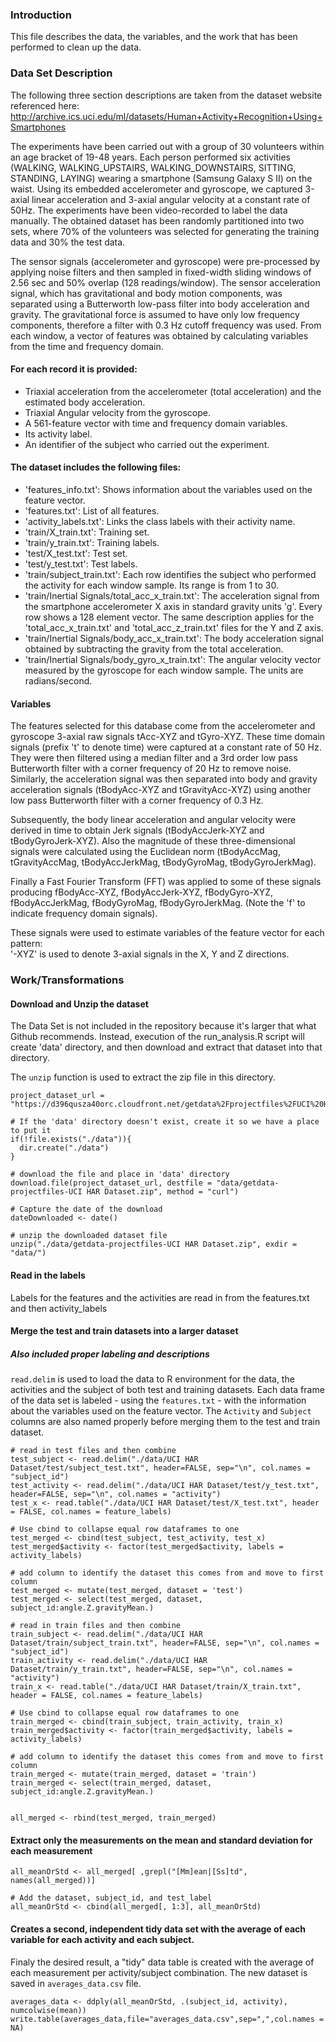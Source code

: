 ### Introduction

This file describes the data, the variables, and the work that has been performed to clean up the data.

### Data Set Description

The following three section descriptions are taken from the dataset website referenced here: http://archive.ics.uci.edu/ml/datasets/Human+Activity+Recognition+Using+Smartphones

The experiments have been carried out with a group of 30 volunteers within an age bracket of 19-48 years. Each person performed six activities (WALKING, WALKING_UPSTAIRS, WALKING_DOWNSTAIRS, SITTING, STANDING, LAYING) wearing a smartphone (Samsung Galaxy S II) on the waist. Using its embedded accelerometer and gyroscope, we captured 3-axial linear acceleration and 3-axial angular velocity at a constant rate of 50Hz. The experiments have been video-recorded to label the data manually. The obtained dataset has been randomly partitioned into two sets, where 70% of the volunteers was selected for generating the training data and 30% the test data. 

The sensor signals (accelerometer and gyroscope) were pre-processed by applying noise filters and then sampled in fixed-width sliding windows of 2.56 sec and 50% overlap (128 readings/window). The sensor acceleration signal, which has gravitational and body motion components, was separated using a Butterworth low-pass filter into body acceleration and gravity. The gravitational force is assumed to have only low frequency components, therefore a filter with 0.3 Hz cutoff frequency was used. From each window, a vector of features was obtained by calculating variables from the time and frequency domain. 

#### For each record it is provided:

* Triaxial acceleration from the accelerometer (total acceleration) and the estimated body acceleration.
* Triaxial Angular velocity from the gyroscope. 
* A 561-feature vector with time and frequency domain variables. 
* Its activity label. 
* An identifier of the subject who carried out the experiment.

#### The dataset includes the following files:

* 'features_info.txt': Shows information about the variables used on the feature vector.
* 'features.txt': List of all features.
* 'activity_labels.txt': Links the class labels with their activity name.
* 'train/X_train.txt': Training set.
* 'train/y_train.txt': Training labels.
* 'test/X_test.txt': Test set.
* 'test/y_test.txt': Test labels.
* 'train/subject_train.txt': Each row identifies the subject who performed the activity for each window sample. Its range is from 1 to 30. 
* 'train/Inertial Signals/total_acc_x_train.txt': The acceleration signal from the smartphone accelerometer X axis in standard gravity units 'g'. Every row shows a 128 element vector. The same description applies for the 'total_acc_x_train.txt' and 'total_acc_z_train.txt' files for the Y and Z axis. 
* 'train/Inertial Signals/body_acc_x_train.txt': The body acceleration signal obtained by subtracting the gravity from the total acceleration. 
* 'train/Inertial Signals/body_gyro_x_train.txt': The angular velocity vector measured by the gyroscope for each window sample. The units are radians/second. 

#### Variables

The features selected for this database come from the accelerometer and gyroscope 3-axial raw signals tAcc-XYZ and tGyro-XYZ. These time domain signals (prefix 't' to denote time) were captured at a constant rate of 50 Hz. They were then filtered using a median filter and a 3rd order low pass Butterworth filter with a corner frequency of 20 Hz to remove noise. Similarly, the acceleration signal was then separated into body and gravity acceleration signals (tBodyAcc-XYZ and tGravityAcc-XYZ) using another low pass Butterworth filter with a corner frequency of 0.3 Hz. 

Subsequently, the body linear acceleration and angular velocity were derived in time to obtain Jerk signals (tBodyAccJerk-XYZ and tBodyGyroJerk-XYZ). Also the magnitude of these three-dimensional signals were calculated using the Euclidean norm (tBodyAccMag, tGravityAccMag, tBodyAccJerkMag, tBodyGyroMag, tBodyGyroJerkMag). 

Finally a Fast Fourier Transform (FFT) was applied to some of these signals producing fBodyAcc-XYZ, fBodyAccJerk-XYZ, fBodyGyro-XYZ, fBodyAccJerkMag, fBodyGyroMag, fBodyGyroJerkMag. (Note the 'f' to indicate frequency domain signals). 

These signals were used to estimate variables of the feature vector for each pattern:  
'-XYZ' is used to denote 3-axial signals in the X, Y and Z directions.

### Work/Transformations

#### Download and Unzip the dataset

The Data Set is not included in the repository because it's larger that what Github recommends. Instead, execution of the run_analysis.R script will create 'data' directory, and then download and extract that dataset into that directory.

The `unzip` function is used to extract the zip file in this directory.

```
project_dataset_url = "https://d396qusza40orc.cloudfront.net/getdata%2Fprojectfiles%2FUCI%20HAR%20Dataset.zip"

# If the 'data' directory doesn't exist, create it so we have a place to put it
if(!file.exists("./data")){
  dir.create("./data")
}

# download the file and place in 'data' directory
download.file(project_dataset_url, destfile = "data/getdata-projectfiles-UCI HAR Dataset.zip", method = "curl")

# Capture the date of the download
dateDownloaded <- date()

# unzip the downloaded dataset file
unzip("./data/getdata-projectfiles-UCI HAR Dataset.zip", exdir = "data/")
```

#### Read in the labels

Labels for the features and the activities are read in from the features.txt and then activity_labels

#### Merge the test and train datasets into a larger dataset
##### Also included proper labeling and descriptions

`read.delim` is used to load the data to R environment for the data, the activities and the subject of both test and training datasets.
Each data frame of the data set is labeled - using the `features.txt` - with the information about the variables used on the feature vector. The `Activity` and `Subject` columns are also named properly before merging them to the test and train dataset.

```
# read in test files and then combine
test_subject <- read.delim("./data/UCI HAR Dataset/test/subject_test.txt", header=FALSE, sep="\n", col.names = "subject_id")
test_activity <- read.delim("./data/UCI HAR Dataset/test/y_test.txt", header=FALSE, sep="\n", col.names = "activity")
test_x <- read.table("./data/UCI HAR Dataset/test/X_test.txt", header = FALSE, col.names = feature_labels)

# Use cbind to collapse equal row dataframes to one
test_merged <- cbind(test_subject, test_activity, test_x)
test_merged$activity <- factor(test_merged$activity, labels = activity_labels)

# add column to identify the dataset this comes from and move to first column
test_merged <- mutate(test_merged, dataset = 'test')
test_merged <- select(test_merged, dataset, subject_id:angle.Z.gravityMean.)

# read in train files and then combine
train_subject <- read.delim("./data/UCI HAR Dataset/train/subject_train.txt", header=FALSE, sep="\n", col.names = "subject_id")
train_activity <- read.delim("./data/UCI HAR Dataset/train/y_train.txt", header=FALSE, sep="\n", col.names = "activity")
train_x <- read.table("./data/UCI HAR Dataset/train/X_train.txt", header = FALSE, col.names = feature_labels)

# Use cbind to collapse equal row dataframes to one
train_merged <- cbind(train_subject, train_activity, train_x)
train_merged$activity <- factor(train_merged$activity, labels = activity_labels)

# add column to identify the dataset this comes from and move to first column
train_merged <- mutate(train_merged, dataset = 'train')
train_merged <- select(train_merged, dataset, subject_id:angle.Z.gravityMean.)


all_merged <- rbind(test_merged, train_merged)
```

#### Extract only the measurements on the mean and standard deviation for each measurement

```
all_meanOrStd <- all_merged[ ,grepl("[Mm]ean|[Ss]td", names(all_merged))]

# Add the dataset, subject_id, and test_label
all_meanOrStd <- cbind(all_merged[, 1:3], all_meanOrStd)
```

#### Creates a second, independent tidy data set with the average of each variable for each activity and each subject.

Finaly the desired result, a "tidy" data table is created with the average of each measurement per activity/subject combination. The new dataset is saved in `averages_data.csv` file.

```
averages_data <- ddply(all_meanOrStd, .(subject_id, activity), numcolwise(mean))
write.table(averages_data,file="averages_data.csv",sep=",",col.names = NA)
```